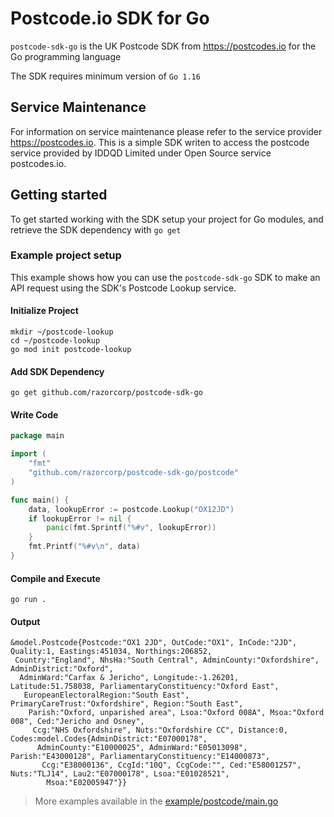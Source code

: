 # Postcode.io SDK for Go

`postcode-sdk-go` is the UK Postcode SDK from https://postcodes.io for the Go programming language

The SDK requires minimum version of `Go 1.16`

## Service Maintenance

For information on service maintenance please refer to the service provider https://postcodes.io.
This is a simple SDK writen to access the postcode service provided by IDDQD Limited under Open Source service postcodes.io.

## Getting started

To get started working with the SDK setup your project for Go modules, and retrieve the SDK dependency with `go get`

### Example project setup

This example shows how you can use the `postcode-sdk-go` SDK to make an API request using the SDK's Postcode Lookup service.

#### Initialize Project
```shell
mkdir ~/postcode-lookup
cd ~/postcode-lookup
go mod init postcode-lookup
```

#### Add SDK Dependency
```shell
go get github.com/razorcorp/postcode-sdk-go
```

#### Write Code
```go
package main

import (
	"fmt"
	"github.com/razorcorp/postcode-sdk-go/postcode"
)

func main() {
	data, lookupError := postcode.Lookup("OX12JD")
	if lookupError != nil {
		panic(fmt.Sprintf("%#v", lookupError))
	}
	fmt.Printf("%#v\n", data)
}
```

#### Compile and Execute
```shell
go run .
````

#### Output
```
&model.Postcode{Postcode:"OX1 2JD", OutCode:"OX1", InCode:"2JD", Quality:1, Eastings:451034, Northings:206852,
 Country:"England", NhsHa:"South Central", AdminCounty:"Oxfordshire", AdminDistrict:"Oxford",
  AdminWard:"Carfax & Jericho", Longitude:-1.26201, Latitude:51.758038, ParliamentaryConstituency:"Oxford East",
   EuropeanElectoralRegion:"South East", PrimaryCareTrust:"Oxfordshire", Region:"South East",
    Parish:"Oxford, unparished area", Lsoa:"Oxford 008A", Msoa:"Oxford 008", Ced:"Jericho and Osney",
     Ccg:"NHS Oxfordshire", Nuts:"Oxfordshire CC", Distance:0, Codes:model.Codes{AdminDistrict:"E07000178",
      AdminCounty:"E10000025", AdminWard:"E05013098", Parish:"E43000128", ParliamentaryConstituency:"E14000873",
       Ccg:"E38000136", CcgId:"10Q", CcgCode:"", Ced:"E58001257", Nuts:"TLJ14", Lau2:"E07000178", Lsoa:"E01028521",
        Msoa:"E02005947"}}
```

> More examples available in the [example/postcode/main.go](example/postcode/main.go)
